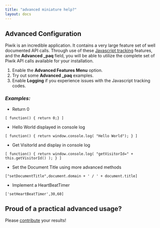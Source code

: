 ```yaml
---
title: "advanced miniature help?"
layout: docs
---
```



## Advanced Configuration
Piwik is an incredible application. It contains a very large feature set of well documented API calls.
Through use of these [Javascript tracking](http://piwik.org/docs/javascript-tracking/) features, and the **Advanced \_paq** field, you will be able to utilize the complete set of Piwik API calls available for your installation.

1. Enable the **Advanced Features Menu** option.
2. Try out some **Advanced \_paq** examples.
3. Enable __Logging__ if you experience issues with the Javascript tracking codes.

### *Examples:*
* Return 0

`[ function() { return 0;} ]`

* Hello World displayed in console log

`[ function() { return window.console.log( "Hello World"); } ]`

* Get VisitorId and display in console log

`[ function() { return window.console.log( "getVisitorId=" + this.getVisitorId() ); } ]`

* Set the Document Title using more advanced methods

`["setDocumentTitle",document.domain + ' / ' + document.title]`

* Implement a HeartBeatTimer

`['setHeartBeatTimer',30,60]`



## Proud of a practical advanced usage?
Please [contribute](/CONTRIBUTING.html) your results!


